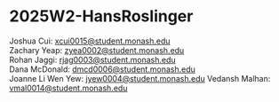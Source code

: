 # 2025W2-HansRoslinger

Joshua Cui: xcui0015@student.monash.edu  
Zachary Yeap: zyea0002@student.monash.edu  
Rohan Jaggi: rjag0003@student.monash.edu  
Dana McDonald: dmcd0006@student.monash.edu  
Joanne Li Wen Yew: jyew0004@student.monash.edu
Vedansh Malhan: vmal0014@student.monash.edu
